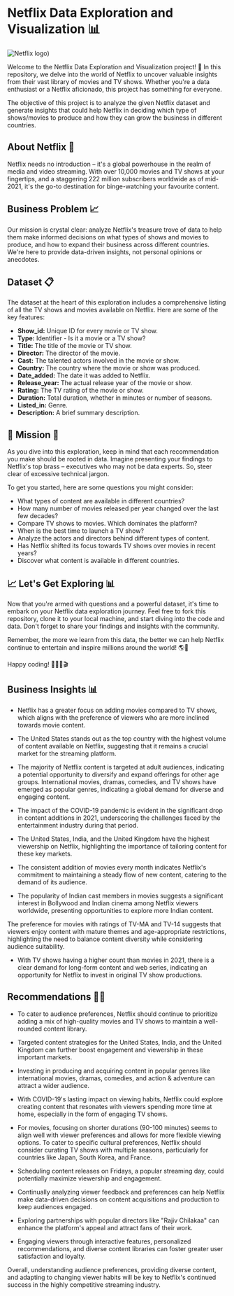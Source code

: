 # Netflix Data Exploration and Visualization 📊
![Netflix logo]([https://i.ytimg.com/vi/ZMak63mHq5Y/maxresdefault.jpg](https://upload.wikimedia.org/wikipedia/commons/thumb/6/69/Netflix_logo.svg/1024px-Netflix_logo.svg.png)))

Welcome to the Netflix Data Exploration and Visualization project! 🎉 In this repository, we delve into the world of Netflix to uncover valuable insights from their vast library of movies and TV shows. Whether you're a data enthusiast or a Netflix aficionado, this project has something for everyone.

The objective of this project is to analyze the given Netflix dataset and generate insights that could help Netflix in deciding which type of shows/movies to produce and how they can grow the business in different countries.

## About Netflix 🍿
Netflix needs no introduction – it's a global powerhouse in the realm of media and video streaming. With over 10,000 movies and TV shows at your fingertips, and a staggering 222 million subscribers worldwide as of mid-2021, it's the go-to destination for binge-watching your favourite content.

## Business Problem 📈
Our mission is crystal clear: analyze Netflix's treasure trove of data to help them make informed decisions on what types of shows and movies to produce, and how to expand their business across different countries. We're here to provide data-driven insights, not personal opinions or anecdotes.

## Dataset 📋
The dataset at the heart of this exploration includes a comprehensive listing of all the TV shows and movies available on Netflix. Here are some of the key features:

* **Show_id:** Unique ID for every movie or TV show.
* **Type:** Identifier - Is it a movie or a TV show?
* **Title:** The title of the movie or TV show.
* **Director:** The director of the movie.
* **Cast:** The talented actors involved in the movie or show.
* **Country:** The country where the movie or show was produced.
* **Date_added:** The date it was added to Netflix.
* **Release_year:** The actual release year of the movie or show.
* **Rating:** The TV rating of the movie or show.
* **Duration:** Total duration, whether in minutes or number of seasons.
* **Listed_in:** Genre.
* **Description:** A brief summary description.

## 🚀 Mission 🚀

As you dive into this exploration, keep in mind that each recommendation you make should be rooted in data. Imagine presenting your findings to Netflix's top brass – executives who may not be data experts. So, steer clear of excessive technical jargon.

To get you started, here are some questions you might consider:

* What types of content are available in different countries?
* How many number of movies released per year changed over the last few decades?
* Compare TV shows to movies. Which dominates the platform?
* When is the best time to launch a TV show?
* Analyze the actors and directors behind different types of content.
* Has Netflix shifted its focus towards TV shows over movies in recent years?
* Discover what content is available in different countries.

## 📈 Let's Get Exploring 📊

Now that you're armed with questions and a powerful dataset, it's time to embark on your Netflix data exploration journey. Feel free to fork this repository, clone it to your local machine, and start diving into the code and data. Don't forget to share your findings and insights with the community.

Remember, the more we learn from this data, the better we can help Netflix continue to entertain and inspire millions around the world! 🌎🍿

Happy coding! 🚀👨‍💻🎬

## Business Insights 📊

- Netflix has a greater focus on adding movies compared to TV shows, which aligns with the preference of viewers who are more inclined towards movie content.

- The United States stands out as the top country with the highest volume of content available on Netflix, suggesting that it remains a crucial market for the streaming platform.

- The majority of Netflix content is targeted at adult audiences, indicating a potential opportunity to diversify and expand offerings for other age groups. International movies, dramas, comedies, and TV shows have emerged as popular genres, indicating a global demand for diverse and engaging content.

- The impact of the COVID-19 pandemic is evident in the significant drop in content additions in 2021, underscoring the challenges faced by the entertainment industry during that period.

- The United States, India, and the United Kingdom have the highest viewership on Netflix, highlighting the importance of tailoring content for these key markets.

- The consistent addition of movies every month indicates Netflix's commitment to maintaining a steady flow of new content, catering to the demand of its audience.

- The popularity of Indian cast members in movies suggests a significant interest in Bollywood and Indian cinema among Netflix viewers worldwide, presenting opportunities to explore more Indian content.

The preference for movies with ratings of TV-MA and TV-14 suggests that viewers enjoy content with mature themes and age-appropriate restrictions, highlighting the need to balance content diversity while considering audience suitability.

- With TV shows having a higher count than movies in 2021, there is a clear demand for long-form content and web series, indicating an opportunity for Netflix to invest in original TV show productions.

## Recommendations 👨‍💻
- To cater to audience preferences, Netflix should continue to prioritize adding a mix of high-quality movies and TV shows to maintain a well-rounded content library.

- Targeted content strategies for the United States, India, and the United Kingdom can further boost engagement and viewership in these important markets.

- Investing in producing and acquiring content in popular genres like international movies, dramas, comedies, and action & adventure can attract a wider audience.

- With COVID-19's lasting impact on viewing habits, Netflix could explore creating content that resonates with viewers spending more time at home, especially in the form of engaging TV shows.

- For movies, focusing on shorter durations (90-100 minutes) seems to align well with viewer preferences and allows for more flexible viewing options. To cater to specific cultural preferences, Netflix should consider curating TV shows with multiple seasons, particularly for countries like Japan, South Korea, and France.

- Scheduling content releases on Fridays, a popular streaming day, could potentially maximize viewership and engagement.

- Continually analyzing viewer feedback and preferences can help Netflix make data-driven decisions on content acquisitions and production to keep audiences engaged.

- Exploring partnerships with popular directors like "Rajiv Chilakaa" can enhance the platform's appeal and attract fans of their work.

- Engaging viewers through interactive features, personalized recommendations, and diverse content libraries can foster greater user satisfaction and loyalty.

Overall, understanding audience preferences, providing diverse content, and adapting to changing viewer habits will be key to Netflix's continued success in the highly competitive streaming industry.

